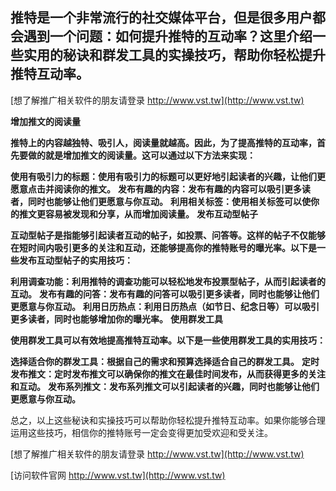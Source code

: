 ## **推特是一个非常流行的社交媒体平台，但是很多用户都会遇到一个问题：如何提升推特的互动率？这里介绍一些实用的秘诀和群发工具的实操技巧，帮助你轻松提升推特互动率。**

[想了解推广相关软件的朋友请登录 http://www.vst.tw](http://www.vst.tw)

**增加推文的阅读量**

**推特上的内容越独特、吸引人，阅读量就越高。因此，为了提高推特的互动率，首先要做的就是增加推文的阅读量。这可以通过以下方法来实现：**

**使用有吸引力的标题：使用有吸引力的标题可以更好地引起读者的兴趣，让他们更愿意点击并阅读你的推文。**
**发布有趣的内容：发布有趣的内容可以吸引更多读者，同时也能够让他们更愿意与你互动。**
**利用相关标签：使用相关标签可以使你的推文更容易被发现和分享，从而增加阅读量。**
**发布互动型帖子**

**互动型帖子是指能够引起读者互动的帖子，如投票、问答等。这样的帖子不仅能够在短时间内吸引更多的关注和互动，还能够提高你的推特账号的曝光率。以下是一些发布互动型帖子的实用技巧：**

**利用调查功能：利用推特的调查功能可以轻松地发布投票型帖子，从而引起读者的互动。**
**发布有趣的问答：发布有趣的问答可以吸引更多读者，同时也能够让他们更愿意与你互动。**
**利用日历热点：利用日历热点（如节日、纪念日等）可以吸引更多读者，同时也能够增加你的曝光率。**
**使用群发工具**

**使用群发工具可以有效地提高推特互动率。以下是一些使用群发工具的实用技巧：**

**选择适合你的群发工具：根据自己的需求和预算选择适合自己的群发工具。**
**定时发布推文：定时发布推文可以确保你的推文在最佳时间发布，从而获得更多的关注和互动。**
**发布系列推文：发布系列推文可以引起读者的兴趣，同时也能够让他们更愿意与你互动。**

总之，以上这些秘诀和实操技巧可以帮助你轻松提升推特互动率。如果你能够合理运用这些技巧，相信你的推特账号一定会变得更加受欢迎和受关注。

[想了解推广相关软件的朋友请登录 http://www.vst.tw](http://www.vst.tw)


[访问软件官网 http://www.vst.tw](http://www.vst.tw)
